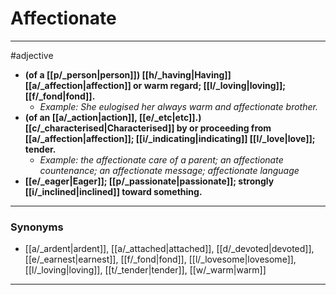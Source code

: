 # Affectionate
---
#adjective
- **(of a [[p/_person|person]]) [[h/_having|Having]] [[a/_affection|affection]] or warm regard; [[l/_loving|loving]]; [[f/_fond|fond]].**
	- _Example: She eulogised her always warm and affectionate brother._
- **(of an [[a/_action|action]], [[e/_etc|etc]].) [[c/_characterised|Characterised]] by or proceeding from [[a/_affection|affection]]; [[i/_indicating|indicating]] [[l/_love|love]]; tender.**
	- _Example: the affectionate care of a parent; an affectionate countenance; an affectionate message; affectionate language_
- **[[e/_eager|Eager]]; [[p/_passionate|passionate]]; strongly [[i/_inclined|inclined]] toward something.**
---
### Synonyms
- [[a/_ardent|ardent]], [[a/_attached|attached]], [[d/_devoted|devoted]], [[e/_earnest|earnest]], [[f/_fond|fond]], [[l/_lovesome|lovesome]], [[l/_loving|loving]], [[t/_tender|tender]], [[w/_warm|warm]]
---
